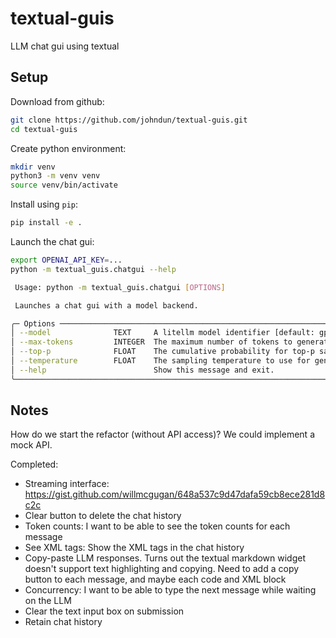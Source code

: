 # textual-guis

LLM chat gui using textual

## Setup

Download from github:

```bash
git clone https://github.com/johndun/textual-guis.git
cd textual-guis
```

Create python environment:

```bash
mkdir venv
python3 -m venv venv
source venv/bin/activate
```

Install using `pip`:

```bash
pip install -e .
```

Launch the chat gui:

```bash
export OPENAI_API_KEY=...
python -m textual_guis.chatgui --help

 Usage: python -m textual_guis.chatgui [OPTIONS]

 Launches a chat gui with a model backend.

╭─ Options ───────────────────────────────────────────────────────────────────────────────────────╮
│ --model              TEXT     A litellm model identifier [default: gpt-4o]                      │
│ --max-tokens         INTEGER  The maximum number of tokens to generate [default: 4096]          │
│ --top-p              FLOAT    The cumulative probability for top-p sampling [default: 1.0]      │
│ --temperature        FLOAT    The sampling temperature to use for generation [default: 0.0]     │
│ --help                        Show this message and exit.                                       │
╰─────────────────────────────────────────────────────────────────────────────────────────────────╯
```

## Notes

How do we start the refactor (without API access)? We could implement a mock API.


Completed: 

- Streaming interface: https://gist.github.com/willmcgugan/648a537c9d47dafa59cb8ece281d8c2c
- Clear button to delete the chat history
- Token counts: I want to be able to see the token counts for each message
- See XML tags: Show the XML tags in the chat history
- Copy-paste LLM responses. Turns out the textual markdown widget doesn't support text highlighting and copying. Need to add a copy button to each message, and maybe each code and XML block
- Concurrency: I want to be able to type the next message while waiting on the LLM
- Clear the text input box on submission
- Retain chat history
